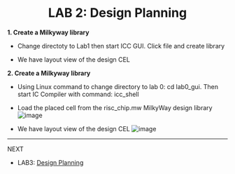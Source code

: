 <div align="center">

<h1>LAB 2: Design Planning</h1>
</div>

**1. Create a Milkyway library** 

- Change directoty to Lab1 then start ICC GUI. Click file and create library


- We have layout view of the design CEL


**2. Create a Milkyway library** 

- Using Linux command to change directory to lab 0: cd lab0_gui. Then start IC Compiler with command: icc_shell
- Load the placed cell from the risc_chip.mw MilkyWay design library
  ![image](https://github.com/trong420/icc/assets/90754954/d778aa73-bc4e-4a2c-b713-31c7d2ae7651)

- We have layout view of the design CEL
![image](https://github.com/trong420/icc/assets/90754954/d6fefe7e-889a-4d69-9fe3-72e7d6b48210)

---
NEXT
- LAB3: [Design Planning](https://github.com/trong420/icc/tree/main/lab3_placement)
